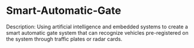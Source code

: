 # Smart-Automatic-Gate
Description: Using artificial intelligence and embedded systems to create a smart automatic gate system that can recognize vehicles pre-registered on the system through traffic plates or radar cards.
